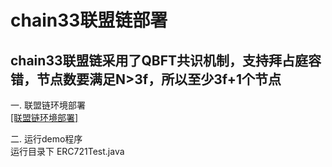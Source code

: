 # chain33联盟链部署
## chain33联盟链采用了QBFT共识机制，支持拜占庭容错，节点数要满足N>3f，所以至少3f+1个节点

一. 联盟链环境部署  
[[联盟链环境部署]](https://chain.33.cn/document/274)    

二. 运行demo程序  
运行目录下 ERC721Test.java